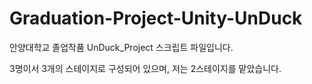 # Graduation-Project-Unity-UnDuck
안양대학교 졸업작품 UnDuck_Project 스크립트 파일입니다.

3명이서 3개의 스테이지로 구성되어 있으며, 저는 2스테이지를 맡았습니다.
